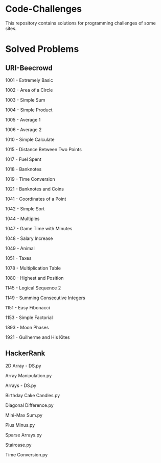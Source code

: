 # Code-Challenges
 This repository contains solutions for programming challenges of some sites.

# Solved Problems
## URI-Beecrowd
1001 - Extremely Basic

1002 - Area of a Circle

1003 - Simple Sum

1004 - Simple Product

1005 - Average 1

1006 - Average 2

1010 - Simple Calculate

1015 - Distance Between Two Points

1017 - Fuel Spent

1018 - Banknotes

1019 - Time Conversion

1021 - Banknotes and Coins

1041 - Coordinates of a Point

1042 - Simple Sort

1044 - Multiples

1047 - Game Time with Minutes

1048 - Salary Increase

1049 - Animal

1051 - Taxes

1078 - Multiplication Table

1080 - Highest and Position

1145 - Logical Sequence 2

1149 - Summing Consecutive Integers

1151 - Easy Fibonacci

1153 - Simple Factorial

1893 - Moon Phases

1921 - Guilherme and His Kites

## HackerRank
2D Array - DS.py

Array Manipulation.py

Arrays - DS.py

Birthday Cake Candles.py

Diagonal Difference.py

Mini-Max Sum.py

Plus Minus.py

Sparse Arrays.py

Staircase.py

Time Conversion.py
